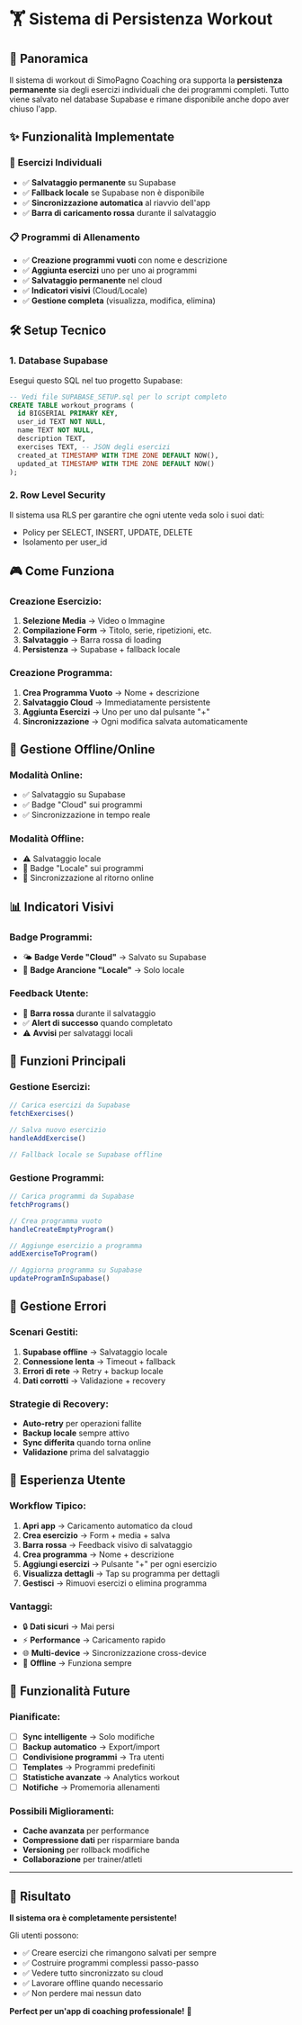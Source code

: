 # 🏋️ Sistema di Persistenza Workout

## 🎯 Panoramica

Il sistema di workout di SimoPagno Coaching ora supporta la **persistenza permanente** sia degli esercizi individuali che dei programmi completi. Tutto viene salvato nel database Supabase e rimane disponibile anche dopo aver chiuso l'app.

## ✨ Funzionalità Implementate

### 📝 **Esercizi Individuali**
- ✅ **Salvataggio permanente** su Supabase
- ✅ **Fallback locale** se Supabase non è disponibile
- ✅ **Sincronizzazione automatica** al riavvio dell'app
- ✅ **Barra di caricamento rossa** durante il salvataggio

### 📋 **Programmi di Allenamento**
- ✅ **Creazione programmi vuoti** con nome e descrizione
- ✅ **Aggiunta esercizi** uno per uno ai programmi
- ✅ **Salvataggio permanente** nel cloud
- ✅ **Indicatori visivi** (Cloud/Locale)
- ✅ **Gestione completa** (visualizza, modifica, elimina)

## 🛠️ Setup Tecnico

### 1. Database Supabase
Esegui questo SQL nel tuo progetto Supabase:

```sql
-- Vedi file SUPABASE_SETUP.sql per lo script completo
CREATE TABLE workout_programs (
  id BIGSERIAL PRIMARY KEY,
  user_id TEXT NOT NULL,
  name TEXT NOT NULL,
  description TEXT,
  exercises TEXT, -- JSON degli esercizi
  created_at TIMESTAMP WITH TIME ZONE DEFAULT NOW(),
  updated_at TIMESTAMP WITH TIME ZONE DEFAULT NOW()
);
```

### 2. Row Level Security
Il sistema usa RLS per garantire che ogni utente veda solo i suoi dati:
- Policy per SELECT, INSERT, UPDATE, DELETE
- Isolamento per user_id

## 🎮 Come Funziona

### **Creazione Esercizio:**
1. **Selezione Media** → Video o Immagine
2. **Compilazione Form** → Titolo, serie, ripetizioni, etc.
3. **Salvataggio** → Barra rossa di loading
4. **Persistenza** → Supabase + fallback locale

### **Creazione Programma:**
1. **Crea Programma Vuoto** → Nome + descrizione
2. **Salvataggio Cloud** → Immediatamente persistente
3. **Aggiunta Esercizi** → Uno per uno dal pulsante "+"
4. **Sincronizzazione** → Ogni modifica salvata automaticamente

## 🔄 Gestione Offline/Online

### **Modalità Online:**
- ✅ Salvataggio su Supabase
- ✅ Badge "Cloud" sui programmi
- ✅ Sincronizzazione in tempo reale

### **Modalità Offline:**
- ⚠️ Salvataggio locale
- 📱 Badge "Locale" sui programmi
- 🔄 Sincronizzazione al ritorno online

## 📊 Indicatori Visivi

### **Badge Programmi:**
- 🌤️ **Badge Verde "Cloud"** → Salvato su Supabase
- 📱 **Badge Arancione "Locale"** → Solo locale

### **Feedback Utente:**
- 🔴 **Barra rossa** durante il salvataggio
- ✅ **Alert di successo** quando completato
- ⚠️ **Avvisi** per salvataggi locali

## 🔧 Funzioni Principali

### **Gestione Esercizi:**
```typescript
// Carica esercizi da Supabase
fetchExercises()

// Salva nuovo esercizio
handleAddExercise()

// Fallback locale se Supabase offline
```

### **Gestione Programmi:**
```typescript
// Carica programmi da Supabase
fetchPrograms()

// Crea programma vuoto
handleCreateEmptyProgram()

// Aggiunge esercizio a programma
addExerciseToProgram()

// Aggiorna programma su Supabase
updateProgramInSupabase()
```

## 🚨 Gestione Errori

### **Scenari Gestiti:**
1. **Supabase offline** → Salvataggio locale
2. **Connessione lenta** → Timeout + fallback
3. **Errori di rete** → Retry + backup locale
4. **Dati corrotti** → Validazione + recovery

### **Strategie di Recovery:**
- **Auto-retry** per operazioni fallite
- **Backup locale** sempre attivo
- **Sync differita** quando torna online
- **Validazione** prima del salvataggio

## 📱 Esperienza Utente

### **Workflow Tipico:**
1. **Apri app** → Caricamento automatico da cloud
2. **Crea esercizio** → Form + media + salva
3. **Barra rossa** → Feedback visivo di salvataggio
4. **Crea programma** → Nome + descrizione
5. **Aggiungi esercizi** → Pulsante "+" per ogni esercizio
6. **Visualizza dettagli** → Tap su programma per dettagli
7. **Gestisci** → Rimuovi esercizi o elimina programma

### **Vantaggi:**
- 🔒 **Dati sicuri** → Mai persi
- ⚡ **Performance** → Caricamento rapido
- 🌐 **Multi-device** → Sincronizzazione cross-device
- 📱 **Offline** → Funziona sempre

## 🔮 Funzionalità Future

### **Pianificate:**
- [ ] **Sync intelligente** → Solo modifiche
- [ ] **Backup automatico** → Export/import
- [ ] **Condivisione programmi** → Tra utenti
- [ ] **Templates** → Programmi predefiniti
- [ ] **Statistiche avanzate** → Analytics workout
- [ ] **Notifiche** → Promemoria allenamenti

### **Possibili Miglioramenti:**
- **Cache avanzata** per performance
- **Compressione dati** per risparmiare banda
- **Versioning** per rollback modifiche
- **Collaborazione** per trainer/atleti

---

## 🏁 Risultato

**Il sistema ora è completamente persistente!** 

Gli utenti possono:
- ✅ Creare esercizi che rimangono salvati per sempre
- ✅ Costruire programmi complessi passo-passo  
- ✅ Vedere tutto sincronizzato su cloud
- ✅ Lavorare offline quando necessario
- ✅ Non perdere mai nessun dato

**Perfect per un'app di coaching professionale!** 🚀 